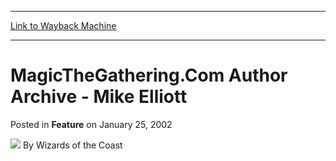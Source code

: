 
---
[Link to Wayback Machine](https://web.archive.org/web/20210513035903/https://magic.wizards.com/en/articles/archive/feature/magicthegatheringcom-author-archive-mike-elliott-2002-01-25)

[_metadata_:wayback_url]:- "https://magic.wizards.com/en/articles/archive/feature/magicthegatheringcom-author-archive-mike-elliott-2002-01-25"
[_metadata_:wayback_raw_url]:- "https://web.archive.org/web/20210513035903id_/https://magic.wizards.com/en/articles/archive/feature/magicthegatheringcom-author-archive-mike-elliott-2002-01-25"
[_metadata_:wayback_capture_timestamp]:- "2021-05-13 03:59:03+00:00"
[_metadata_:publish_date]:- "2002-01-25"
[_metadata_:generator]:- "Drupal 7 (http://drupal.org)"
---


MagicTheGathering.Com Author Archive - Mike Elliott
===================================================



 Posted in **Feature**
 on January 25, 2002 






![](https://media.magic.wizards.com/styles/auth_small/public/images/person/wizards_author.jpg)
By Wizards of the Coast

















